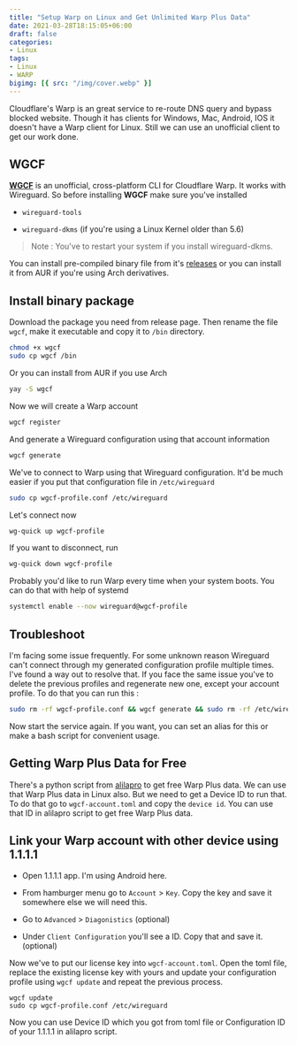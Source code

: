 ```yaml
---
title: "Setup Warp on Linux and Get Unlimited Warp Plus Data"
date: 2021-03-28T18:15:05+06:00
draft: false
categories:
- Linux
tags:
- Linux
- WARP
bigimg: [{ src: "/img/cover.webp" }]
---
```

Cloudflare's Warp is an great service to re-route DNS query and bypass blocked website. Though it has clients for Windows, Mac, Android, IOS it doesn't have a Warp client for Linux. Still we can use an unofficial client to get our work done.


## WGCF

[**WGCF**](https://github.com/ViRb3/wgcf) is an unofficial, cross-platform CLI for Cloudflare Warp. It works with Wireguard. So before installing **WGCF** make sure you've installed

- `wireguard-tools`

- `wireguard-dkms` (if you're using a Linux Kernel older than 5.6)

> Note : You've to restart your system if you install wireguard-dkms.

You can install pre-compiled binary file from it's [releases](https://github.com/ViRb3/wgcf/releases) or you can install it from AUR if you're using Arch derivatives.

## Install binary package
Download the package you need from release page. Then rename the file `wgcf`, make it executable and copy it to `/bin` directory.

```bash
chmod +x wgcf
sudo cp wgcf /bin
```

Or you can install from AUR if you use Arch

```bash
yay -S wgcf
```

Now we will create a Warp account

```bash
wgcf register
```

And generate a Wireguard configuration using that account information

```bash
wgcf generate
```

We've to connect to Warp using that Wireguard configuration. It'd be much easier if you put that configuration file in `/etc/wireguard`

```bash
sudo cp wgcf-profile.conf /etc/wireguard
```

Let's connect now

```bash
wg-quick up wgcf-profile
```

 If you want to disconnect, run

```bash
wg-quick down wgcf-profile
```

Probably you'd like to run Warp every time when your system boots. You can do that with help of systemd

```bash
systemctl enable --now wireguard@wgcf-profile
```


## Troubleshoot

I'm facing some issue frequently. For some unknown reason Wireguard can't connect through my generated configuration profile multiple times. I've found a way out to resolve that. If you face the same issue you've to delete the previous profiles and regenerate new one, except your account profile. To do that you can run this :

```bash
sudo rm -rf wgcf-profile.conf && wgcf generate && sudo rm -rf /etc/wireguard/wgcf-profile.conf && sudo cp wgcf-profile.conf /etc/wireguard
```

Now start the service again. If you want, you can set an alias for this or make a bash script for convenient usage.

## Getting Warp Plus Data for Free

There's a python script from [alilapro](https://github.com/ALIILAPRO/warp-plus-cloudflare) to get free Warp Plus data. We can use that Warp Plus data in Linux also. But we need to get a Device ID to run that. To do that go to `wgcf-account.toml` and copy the `device id`. You can use that ID in alilapro script to get free Warp Plus data.

## Link your Warp account with other device using 1.1.1.1

- Open 1.1.1.1 app. I'm using Android here.

- From hamburger menu go to `Account` > `Key`. Copy the key and save it somewhere else we will need this.

- Go to `Advanced` > `Diagonistics` (optional)

- Under `Client Configuration` you'll see a ID. Copy that and save it. (optional)

Now we've to put our license key into `wgcf-account.toml`. Open the toml file, replace the existing license key with yours and update your configuration profile using `wgcf update` and repeat the previous process.

```Code
wgcf update
sudo cp wgcf-profile.conf /etc/wireguard
```
Now you can use Device ID which you got from toml file or Configuration ID of your 1.1.1.1 in alilapro script.
